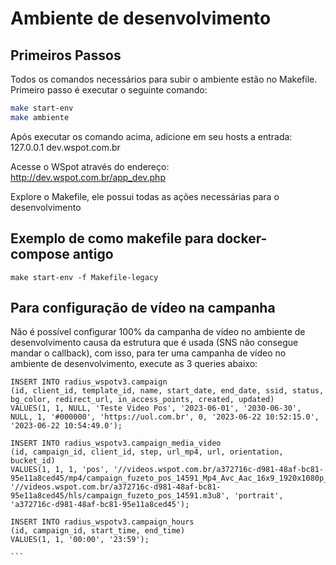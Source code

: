# Ambiente de desenvolvimento

## Primeiros Passos
Todos os comandos necessários para subir o ambiente estão no Makefile.
Primeiro passo é executar o seguinte comando:
```bash
make start-env
make ambiente
```

Após executar os comando acima, adicione em seu hosts a entrada:
127.0.0.1 dev.wspot.com.br

Acesse o WSpot através do endereço: http://dev.wspot.com.br/app_dev.php

Explore o Makefile, ele possui todas as ações necessárias para o desenvolvimento


## Exemplo de como makefile para docker-compose antigo

```
make start-env -f Makefile-legacy
```

## Para configuração de vídeo na campanha

Não é possível configurar 100% da campanha de vídeo no ambiente de desenvolvimento causa da estrutura que é usada (SNS não consegue mandar o callback), com isso, para ter uma campanha de vídeo no ambiente de desenvolvimento, execute as 3 queries abaixo:

````
INSERT INTO radius_wspotv3.campaign
(id, client_id, template_id, name, start_date, end_date, ssid, status, bg_color, redirect_url, in_access_points, created, updated)
VALUES(1, 1, NULL, 'Teste Video Pos', '2023-06-01', '2030-06-30', NULL, 1, '#000000', 'https://uol.com.br', 0, '2023-06-22 10:52:15.0', '2023-06-22 10:54:49.0');

INSERT INTO radius_wspotv3.campaign_media_video
(id, campaign_id, client_id, step, url_mp4, url, orientation, bucket_id)
VALUES(1, 1, 1, 'pos', '//videos.wspot.com.br/a372716c-d981-48af-bc81-95e11a8ced45/mp4/campaign_fuzeto_pos_14591_Mp4_Avc_Aac_16x9_1920x1080p_24Hz_6Mbps_qvbr.mp4', '//videos.wspot.com.br/a372716c-d981-48af-bc81-95e11a8ced45/hls/campaign_fuzeto_pos_14591.m3u8', 'portrait', 'a372716c-d981-48af-bc81-95e11a8ced45');

INSERT INTO radius_wspotv3.campaign_hours
(id, campaign_id, start_time, end_time)
VALUES(1, 1, '00:00', '23:59');

```
